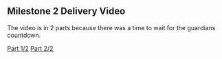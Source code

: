 ## Milestone 2 Delivery Video

The video is in 2 parts because there was a time to wait for the guardians countdown.

[Part 1/2](https://youtu.be/94-v6k7KIjY)
[Part 2/2](https://youtu.be/S5tvs5ZEUsk)

